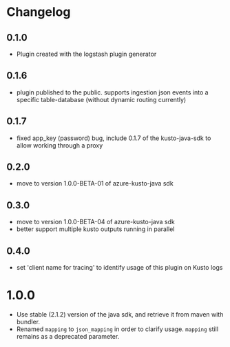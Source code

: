 # Changelog

## 0.1.0

- Plugin created with the logstash plugin generator

## 0.1.6

- plugin published to the public. supports ingestion json events into a specific table-database (without dynamic routing currently)

## 0.1.7

- fixed app_key (password) bug, include 0.1.7 of the kusto-java-sdk to allow working through a proxy

## 0.2.0

- move to version 1.0.0-BETA-01 of azure-kusto-java sdk

## 0.3.0

- move to version 1.0.0-BETA-04 of azure-kusto-java sdk
- better support multiple kusto outputs running in parallel

## 0.4.0

- set 'client name for tracing' to identify usage of this plugin on Kusto logs

# 1.0.0

- Use stable (2.1.2) version of the java sdk, and retrieve it from maven with bundler.
- Renamed `mapping` to `json_mapping` in order to clarify usage. `mapping` still remains as a deprecated parameter.  